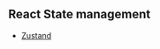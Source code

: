 ## React State management

- [Zustand](https://github.com/ridvandmrc/Self-Learning/tree/main/react/State-Management/Zustand)
